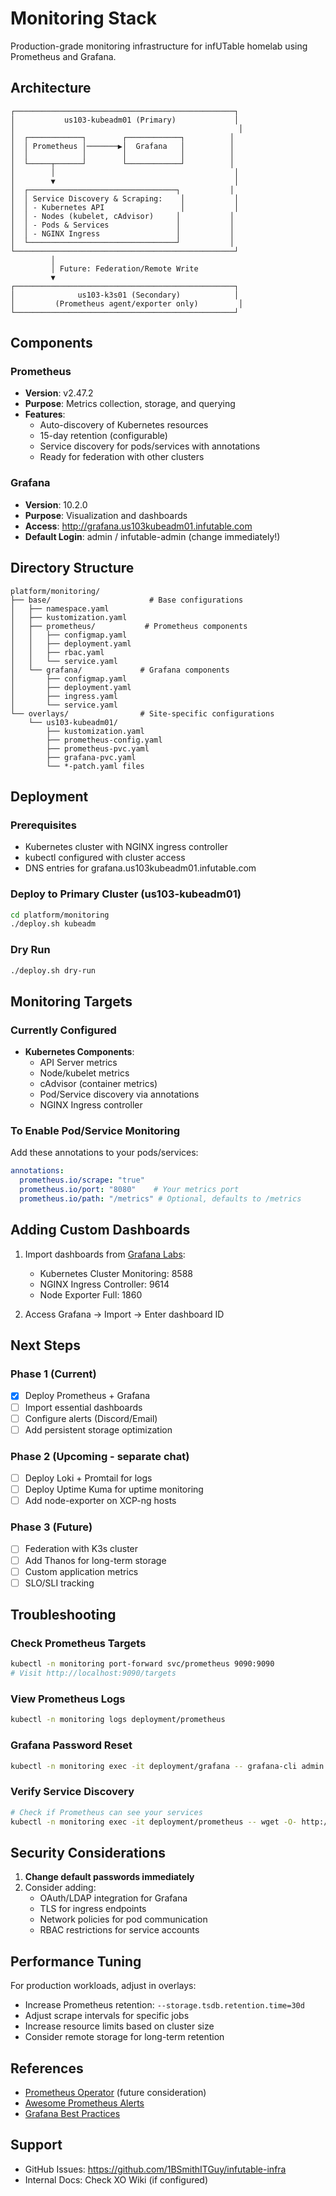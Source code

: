 # Monitoring Stack

Production-grade monitoring infrastructure for infUTable homelab using Prometheus and Grafana.

## Architecture

```
┌─────────────────────────────────────────────────┐
│           us103-kubeadm01 (Primary)             │
│                                                  │
│  ┌────────────┐        ┌────────────┐          │
│  │ Prometheus │───────▶│  Grafana   │          │
│  │            │        │            │          │
│  └─────┬──────┘        └────────────┘          │
│        │                                        │
│        ▼                                        │
│  ┌─────────────────────────────────┐           │
│  │ Service Discovery & Scraping:    │           │
│  │ - Kubernetes API                 │           │
│  │ - Nodes (kubelet, cAdvisor)     │           │
│  │ - Pods & Services               │           │
│  │ - NGINX Ingress                 │           │
│  └─────────────────────────────────┘           │
└─────────────────────────────────────────────────┘
         │
         │ Future: Federation/Remote Write
         ▼
┌─────────────────────────────────────────────────┐
│              us103-k3s01 (Secondary)            │
│         (Prometheus agent/exporter only)         │
└─────────────────────────────────────────────────┘
```

## Components

### Prometheus
- **Version**: v2.47.2
- **Purpose**: Metrics collection, storage, and querying
- **Features**:
  - Auto-discovery of Kubernetes resources
  - 15-day retention (configurable)
  - Service discovery for pods/services with annotations
  - Ready for federation with other clusters

### Grafana
- **Version**: 10.2.0
- **Purpose**: Visualization and dashboards
- **Access**: http://grafana.us103kubeadm01.infutable.com
- **Default Login**: admin / infutable-admin (change immediately!)

## Directory Structure

```
platform/monitoring/
├── base/                      # Base configurations
│   ├── namespace.yaml
│   ├── kustomization.yaml
│   ├── prometheus/           # Prometheus components
│   │   ├── configmap.yaml
│   │   ├── deployment.yaml
│   │   ├── rbac.yaml
│   │   └── service.yaml
│   └── grafana/             # Grafana components
│       ├── configmap.yaml
│       ├── deployment.yaml
│       ├── ingress.yaml
│       └── service.yaml
└── overlays/                # Site-specific configurations
    └── us103-kubeadm01/
        ├── kustomization.yaml
        ├── prometheus-config.yaml
        ├── prometheus-pvc.yaml
        ├── grafana-pvc.yaml
        └── *-patch.yaml files
```

## Deployment

### Prerequisites
- Kubernetes cluster with NGINX ingress controller
- kubectl configured with cluster access
- DNS entries for grafana.us103kubeadm01.infutable.com

### Deploy to Primary Cluster (us103-kubeadm01)
```bash
cd platform/monitoring
./deploy.sh kubeadm
```

### Dry Run
```bash
./deploy.sh dry-run
```

## Monitoring Targets

### Currently Configured
- **Kubernetes Components**:
  - API Server metrics
  - Node/kubelet metrics
  - cAdvisor (container metrics)
  - Pod/Service discovery via annotations
  - NGINX Ingress controller

### To Enable Pod/Service Monitoring
Add these annotations to your pods/services:
```yaml
annotations:
  prometheus.io/scrape: "true"
  prometheus.io/port: "8080"    # Your metrics port
  prometheus.io/path: "/metrics" # Optional, defaults to /metrics
```

## Adding Custom Dashboards

1. Import dashboards from [Grafana Labs](https://grafana.com/grafana/dashboards/):
   - Kubernetes Cluster Monitoring: 8588
   - NGINX Ingress Controller: 9614
   - Node Exporter Full: 1860

2. Access Grafana → Import → Enter dashboard ID

## Next Steps

### Phase 1 (Current)
- [x] Deploy Prometheus + Grafana
- [ ] Import essential dashboards
- [ ] Configure alerts (Discord/Email)
- [ ] Add persistent storage optimization

### Phase 2 (Upcoming - separate chat)
- [ ] Deploy Loki + Promtail for logs
- [ ] Deploy Uptime Kuma for uptime monitoring
- [ ] Add node-exporter on XCP-ng hosts

### Phase 3 (Future)
- [ ] Federation with K3s cluster
- [ ] Add Thanos for long-term storage
- [ ] Custom application metrics
- [ ] SLO/SLI tracking

## Troubleshooting

### Check Prometheus Targets
```bash
kubectl -n monitoring port-forward svc/prometheus 9090:9090
# Visit http://localhost:9090/targets
```

### View Prometheus Logs
```bash
kubectl -n monitoring logs deployment/prometheus
```

### Grafana Password Reset
```bash
kubectl -n monitoring exec -it deployment/grafana -- grafana-cli admin reset-admin-password newpassword
```

### Verify Service Discovery
```bash
# Check if Prometheus can see your services
kubectl -n monitoring exec -it deployment/prometheus -- wget -O- http://localhost:9090/api/v1/targets | jq
```

## Security Considerations

1. **Change default passwords immediately**
2. Consider adding:
   - OAuth/LDAP integration for Grafana
   - TLS for ingress endpoints
   - Network policies for pod communication
   - RBAC restrictions for service accounts

## Performance Tuning

For production workloads, adjust in overlays:
- Increase Prometheus retention: `--storage.tsdb.retention.time=30d`
- Adjust scrape intervals for specific jobs
- Increase resource limits based on cluster size
- Consider remote storage for long-term retention

## References
- [Prometheus Operator](https://github.com/prometheus-operator/prometheus-operator) (future consideration)
- [Awesome Prometheus Alerts](https://awesome-prometheus-alerts.grep.to/)
- [Grafana Best Practices](https://grafana.com/docs/grafana/latest/best-practices/)

## Support
- GitHub Issues: https://github.com/1BSmithITGuy/infutable-infra
- Internal Docs: Check XO Wiki (if configured)
